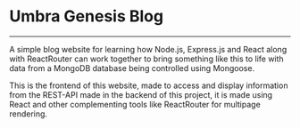 # Umbra Genesis Blog

<hr>

A simple blog website for learning how Node.js, Express.js and React along with ReactRouter can work together to bring something like this to life with data from a MongoDB database being controlled using Mongoose.

This is the frontend of this website, made to access and display information from the REST-API made in the backend of this project, it is made using React and other complementing tools like ReactRouter for multipage rendering.
